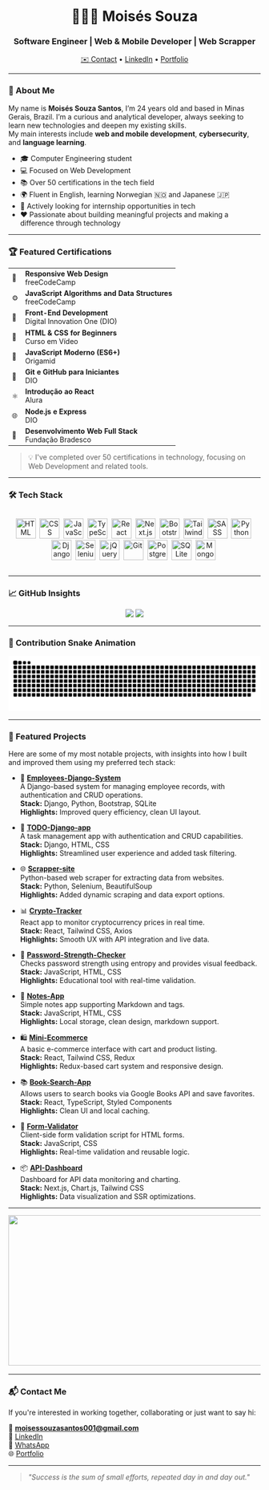 <h1 align="center">👨🏻‍💻 Moisés Souza</h1>
<h3 align="center">Software Engineer | Web & Mobile Developer | Web Scrapper</h3>

<p align="center">
  <a href="mailto:moisessouzasantos001@gmail.com">✉️ Contact</a> •
  <a href="https://www.linkedin.com/in/mois%C3%A9s-souza-6746a3190/">LinkedIn</a> •
  <a href="https://portfolio-moises01.netlify.app/">Portfolio</a>
</p>

---

### 👋 About Me

My name is **Moisés Souza Santos**, I’m 24 years old and based in Minas Gerais, Brazil. I’m a curious and analytical developer, always seeking to learn new technologies and deepen my existing skills.  
My main interests include **web and mobile development**, **cybersecurity**, and **language learning**.
- 🎓 Computer Engineering student  
- 💻 Focused on Web Development
- 📚 Over 50 certifications in the tech field  
- 🌍 Fluent in English, learning Norwegian 🇳🇴 and Japanese 🇯🇵  
- 🚀 Actively looking for internship opportunities in tech  
- ❤️ Passionate about building meaningful projects and making a difference through technology

---

### 🏆 Featured Certifications

<table>
  <tr>
    <td>📱</td>
    <td><strong>Responsive Web Design</strong><br/>freeCodeCamp</td>
  </tr>
  <tr>
    <td>⚙️</td>
    <td><strong>JavaScript Algorithms and Data Structures</strong><br/>freeCodeCamp</td>
  </tr>
  <tr>
    <td>🎨</td>
    <td><strong>Front-End Development</strong><br/>Digital Innovation One (DIO)</td>
  </tr>
  <tr>
    <td>📄</td>
    <td><strong>HTML & CSS for Beginners</strong><br/>Curso em Vídeo</td>
  </tr>
  <tr>
    <td>🧠</td>
    <td><strong>JavaScript Moderno (ES6+)</strong><br/>Origamid</td>
  </tr>
  <tr>
    <td>🔧</td>
    <td><strong>Git e GitHub para Iniciantes</strong><br/>DIO</td>
  </tr>
  <tr>
    <td>⚛️</td>
    <td><strong>Introdução ao React</strong><br/>Alura</td>
  </tr>
  <tr>
    <td>🌐</td>
    <td><strong>Node.js e Express</strong><br/>DIO</td>
  </tr>
  <tr>
    <td>💼</td>
    <td><strong>Desenvolvimento Web Full Stack</strong><br/>Fundação Bradesco</td>
  </tr>
</table>

> 💡 I've completed over 50 certifications in technology, focusing on Web Development and related tools.



---

### 🛠️ Tech Stack

<div align="center" style="display: flex; flex-wrap: wrap;">

  <img src="https://cdn.jsdelivr.net/gh/devicons/devicon/icons/html5/html5-original.svg" title="HTML" width="40" height="40"/>&nbsp;
  <img src="https://cdn.jsdelivr.net/gh/devicons/devicon/icons/css3/css3-original.svg" title="CSS" width="40" height="40"/>&nbsp;
  <img src="https://cdn.jsdelivr.net/gh/devicons/devicon/icons/javascript/javascript-original.svg" title="JavaScript" width="40" height="40"/>&nbsp;
  <img src="https://cdn.jsdelivr.net/gh/devicons/devicon/icons/typescript/typescript-original.svg" title="TypeScript" width="40" height="40"/>&nbsp;
  <img src="https://cdn.jsdelivr.net/gh/devicons/devicon/icons/react/react-original.svg" title="React" width="40" height="40"/>&nbsp;
  <img src="https://cdn.jsdelivr.net/gh/devicons/devicon/icons/nextjs/nextjs-original.svg" title="Next.js" width="40" height="40"/>&nbsp;
  <img src="https://cdn.jsdelivr.net/gh/devicons/devicon/icons/bootstrap/bootstrap-original.svg" title="Bootstrap" width="40" height="40"/>&nbsp;
  <img src="https://cdn.jsdelivr.net/gh/devicons/devicon/icons/tailwindcss/tailwindcss-original.svg" title="Tailwind CSS" width="40" height="40"/>&nbsp;
  <img src="https://cdn.jsdelivr.net/gh/devicons/devicon/icons/sass/sass-original.svg" title="SASS" width="40" height="40"/>&nbsp;
  <img src="https://cdn.jsdelivr.net/gh/devicons/devicon/icons/python/python-original.svg" title="Python" width="40" height="40"/>&nbsp;
  <img src="https://cdn.jsdelivr.net/gh/devicons/devicon/icons/django/django-plain.svg" title="Django" width="40" height="40"/>&nbsp;
  <img src="https://cdn.jsdelivr.net/gh/devicons/devicon/icons/selenium/selenium-original.svg" title="Selenium" width="40" height="40"/>&nbsp;
  <img src="https://cdn.jsdelivr.net/gh/devicons/devicon/icons/jquery/jquery-original.svg" title="jQuery" width="40" height="40"/>&nbsp;
  <img src="https://cdn.jsdelivr.net/gh/devicons/devicon/icons/git/git-original.svg" title="Git" width="40" height="40"/>&nbsp;
  <img src="https://cdn.jsdelivr.net/gh/devicons/devicon/icons/postgresql/postgresql-plain-wordmark.svg" title="PostgreSQL" width="40" height="40"/>&nbsp;
  <img src="https://cdn.jsdelivr.net/gh/devicons/devicon/icons/sqlite/sqlite-original-wordmark.svg" title="SQLite" width="40" height="40"/>&nbsp;
  <img src="https://cdn.jsdelivr.net/gh/devicons/devicon/icons/mongodb/mongodb-plain-wordmark.svg" title="MongoDB" width="40" height="40"/>&nbsp;

</div>

---

### 📈 GitHub Insights

<div align="center">
  <img src="https://github-readme-stats.vercel.app/api?username=LinuxEater&show_icons=true&theme=dracula&count_private=true&hide_border=false" height="150"/>
  <img src="https://github-readme-stats.vercel.app/api/top-langs/?username=LinuxEater&layout=compact&langs_count=6&theme=dracula&hide_border=false" height="150"/>
</div>

---

### 🐍 Contribution Snake Animation

<picture>
  <source media="(prefers-color-scheme: dark)" srcset="https://raw.githubusercontent.com/platane/snk/output/github-contribution-grid-snake-dark.svg" />
  <source media="(prefers-color-scheme: light)" srcset="https://raw.githubusercontent.com/platane/snk/output/github-contribution-grid-snake.svg" />
  <img alt="GitHub Contribution Snake" src="https://raw.githubusercontent.com/platane/snk/output/github-contribution-grid-snake.svg" />
</picture>

---

### 🚀 Featured Projects

Here are some of my most notable projects, with insights into how I built and improved them using my preferred tech stack:

- 🧠 **[Employees-Django-System](https://github.com/LinuxEater/Employees-Django-System)**  
  A Django-based system for managing employee records, with authentication and CRUD operations.  
  **Stack:** Django, Python, Bootstrap, SQLite  
  **Highlights:** Improved query efficiency, clean UI layout.

- 📱 **[TODO-Django-app](https://github.com/LinuxEater/TODO-Django-app)**  
  A task management app with authentication and CRUD capabilities.  
  **Stack:** Django, HTML, CSS  
  **Highlights:** Streamlined user experience and added task filtering.

- 🌐 **[Scrapper-site](https://github.com/LinuxEater/Scrapper-site)**  
  Python-based web scraper for extracting data from websites.  
  **Stack:** Python, Selenium, BeautifulSoup  
  **Highlights:** Added dynamic scraping and data export options.

- 📊 **[Crypto-Tracker](https://github.com/LinuxEater/Crypto-Tracker)**  
  React app to monitor cryptocurrency prices in real time.  
  **Stack:** React, Tailwind CSS, Axios  
  **Highlights:** Smooth UX with API integration and live data.

- 🔐 **[Password-Strength-Checker](https://github.com/LinuxEater/Password-Strength-Checker)**  
  Checks password strength using entropy and provides visual feedback.  
  **Stack:** JavaScript, HTML, CSS  
  **Highlights:** Educational tool with real-time validation.

- 📝 **[Notes-App](https://github.com/LinuxEater/Notes-App)**  
  Simple notes app supporting Markdown and tags.  
  **Stack:** JavaScript, HTML, CSS  
  **Highlights:** Local storage, clean design, markdown support.

- 🛍️ **[Mini-Ecommerce](https://github.com/LinuxEater/Mini-Ecommerce)**  
  A basic e-commerce interface with cart and product listing.  
  **Stack:** React, Tailwind CSS, Redux  
  **Highlights:** Redux-based cart system and responsive design.

- 📚 **[Book-Search-App](https://github.com/LinuxEater/Book-Search-App)**  
  Allows users to search books via Google Books API and save favorites.  
  **Stack:** React, TypeScript, Styled Components  
  **Highlights:** Clean UI and local caching.

- 🧪 **[Form-Validator](https://github.com/LinuxEater/Form-Validator)**  
  Client-side form validation script for HTML forms.  
  **Stack:** JavaScript, CSS  
  **Highlights:** Real-time validation and reusable logic.

- 📦 **[API-Dashboard](https://github.com/LinuxEater/API-Dashboard)**  
  Dashboard for API data monitoring and charting.  
  **Stack:** Next.js, Chart.js, Tailwind CSS  
  **Highlights:** Data visualization and SSR optimizations.

---

<p align="center">
    <img src="https://media1.tenor.com/m/LQ_hjkLNJDkAAAAd/hacker-matrix.gif" width="1000" height="300">
</p>

---

### 📬 Contact Me

If you're interested in working together, collaborating or just want to say hi:

📧 **moisessouzasantos001@gmail.com**  
🔗 [LinkedIn](https://www.linkedin.com/in/mois%C3%A9s-souza-6746a3190/)  
📱 [WhatsApp](https://wa.me/5538998189765)  
🌐 [Portfolio](https://portfolio-moises01.netlify.app/)

---

> *"Success is the sum of small efforts, repeated day in and day out."*
